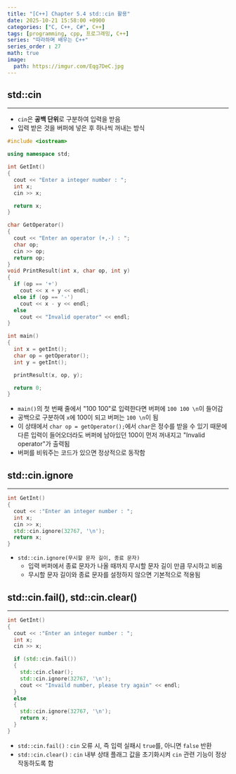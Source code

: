 ```yaml
---
title: "[C++] Chapter 5.4 std::cin 활용"
date: 2025-10-21 15:58:00 +0900
categories: ["C, C++, C#", C++]
tags: [programming, cpp, 프로그래밍, C++]
series: "따라하며 배우는 C++"
series_order : 27
math: true
image:
  path: https://imgur.com/Eqg7DeC.jpg
---
```


## std::cin

---

- `cin`은 **공백 단위**로 구분하여 입력을 받음
- 입력 받은 것을 버퍼에 넣은 후 하나씩 꺼내는 방식

```cpp
#include <iostream>

using namespace std;

int GetInt()
{
  cout << "Enter a integer number : ";
  int x;
  cin >> x;

  return x;
}

char GetOperator()
{
  cout << "Enter an operator (+,-) : "; 
  char op;
  cin >> op;
  return op;
}
void PrintResult(int x, char op, int y)
{
  if (op == '+') 
    cout << x + y << endl;
  else if (op == '-') 
    cout << x - y << endl;
  else
    cout << "Invalid operator" << endl;
}

int main()
{
  int x = getInt();
  char op = getOperator();
  int y = getInt(); 

  printResult(x, op, y); 

  return 0;
}
```

- `main()`의 첫 번째 줄에서 "100 100"로 입력한다면 버퍼에 `100 100 \n`이 들어감
- 공백으로 구분하여 `x`에 100이 되고 버퍼는 `100 \n`이 됨
- 이 상태에서 `char op = getOperator();`에서 `char`은 정수를 받을 수 있기 때문에 다른 입력이 들어오더라도 버퍼에 남아있던 100이 먼저 꺼내지고 "Invalid operator"가 출력됨
- 버퍼를 비워주는 코드가 있으면 정상적으로 동작함

## std::cin.ignore

---

```cpp
int GetInt()
{
  cout << :"Enter an integer number : ";
  int x;
  cin >> x;
  std::cin.ignore(32767, '\n');
  return x;
}
```

- `std::cin.ignore(무시할 문자 길이, 종료 문자)`
  - 입력 버퍼에서 종료 문자가 나올 때까지 무시할 문자 길이 만큼 무시하고 비움
  - 무시할 문자 길이와 종료 문자를 설정하지 않으면 기본적으로 적용됨

## std::cin.fail(), std::cin.clear()

---

```cpp
int GetInt()
{
  cout << :"Enter an integer number : ";
  int x;
  cin >> x;

  if (std::cin.fail())
  {
    std::cin.clear();
    std::cin.ignore(32767, '\n');
    cout << "Invaild number, please try again" << endl;
  }
  else
  {
    std::cin.ignore(32767, '\n');
    return x;
  }
}
```

- `std::cin.fail()` : `cin` 오류 시, 즉 입력 실패시 `true`를, 아니면 `false` 반환
- `std::cin.clear()` : `cin` 내부 상태 플래그 값을 초기화시켜 `cin` 관련 기능이 정상 작동하도록 함
